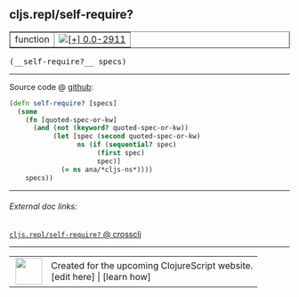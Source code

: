 ## cljs.repl/self-require?



 <table border="1">
<tr>
<td>function</td>
<td><a href="https://github.com/cljsinfo/cljs-api-docs/tree/0.0-2911"><img valign="middle" alt="[+] 0.0-2911" title="Added in 0.0-2911" src="https://img.shields.io/badge/+-0.0--2911-lightgrey.svg"></a> </td>
</tr>
</table>


 <samp>
(__self-require?__ specs)<br>
</samp>

---







Source code @ [github](https://github.com/clojure/clojurescript/blob/r3030/src/clj/cljs/repl.clj#L511-L520):

```clj
(defn self-require? [specs]
  (some
    (fn [quoted-spec-or-kw]
      (and (not (keyword? quoted-spec-or-kw))
           (let [spec (second quoted-spec-or-kw)
                 ns (if (sequential? spec)
                      (first spec)
                      spec)]
             (= ns ana/*cljs-ns*))))
    specs))
```

<!--
Repo - tag - source tree - lines:

 <pre>
clojurescript @ r3030
└── src
    └── clj
        └── cljs
            └── <ins>[repl.clj:511-520](https://github.com/clojure/clojurescript/blob/r3030/src/clj/cljs/repl.clj#L511-L520)</ins>
</pre>

-->

---



###### External doc links:

[`cljs.repl/self-require?` @ crossclj](http://crossclj.info/fun/cljs.repl/self-require%3F.html)<br>

---

 <table>
<tr><td>
<img valign="middle" align="right" width="48px" src="http://i.imgur.com/Hi20huC.png">
</td><td>
Created for the upcoming ClojureScript website.<br>
[edit here] | [learn how]
</td></tr></table>

[edit here]:https://github.com/cljsinfo/cljs-api-docs/blob/master/cljsdoc/cljs.repl_self-requireQMARK.cljsdoc
[learn how]:https://github.com/cljsinfo/cljs-api-docs/wiki/cljsdoc-files

<!--

This information was too distracting to show to readers, but I'll leave it
commented here since it is helpful to:

- pretty-print the data used to generate this document
- and show how to retrieve that data



The API data for this symbol:

```clj
{:ns "cljs.repl",
 :name "self-require?",
 :type "function",
 :signature ["[specs]"],
 :source {:code "(defn self-require? [specs]\n  (some\n    (fn [quoted-spec-or-kw]\n      (and (not (keyword? quoted-spec-or-kw))\n           (let [spec (second quoted-spec-or-kw)\n                 ns (if (sequential? spec)\n                      (first spec)\n                      spec)]\n             (= ns ana/*cljs-ns*))))\n    specs))",
          :title "Source code",
          :repo "clojurescript",
          :tag "r3030",
          :filename "src/clj/cljs/repl.clj",
          :lines [511 520]},
 :full-name "cljs.repl/self-require?",
 :full-name-encode "cljs.repl_self-requireQMARK",
 :history [["+" "0.0-2911"]]}

```

Retrieve the API data for this symbol:

```clj
;; from Clojure REPL
(require '[clojure.edn :as edn])
(-> (slurp "https://raw.githubusercontent.com/cljsinfo/cljs-api-docs/catalog/cljs-api.edn")
    (edn/read-string)
    (get-in [:symbols "cljs.repl/self-require?"]))
```

-->
